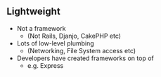 ##  Lightweight

* Not a framework
    * (Not Rails, Djanjo, CakePHP etc)
* Lots of low-level plumbing
    * (Networking, File System access etc)
* Developers have created frameworks on top of
    * e.g. Express
